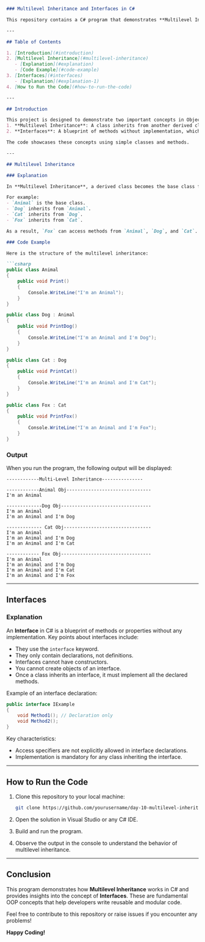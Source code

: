 ```markdown
### Multilevel Inheritance and Interfaces in C#

This repository contains a C# program that demonstrates **Multilevel Inheritance** and provides an explanation of **Interfaces**. Below is the documentation for the code.

---

## Table of Contents

1. [Introduction](#introduction)
2. [Multilevel Inheritance](#multilevel-inheritance)
   - [Explanation](#explanation)
   - [Code Example](#code-example)
3. [Interfaces](#interfaces)
   - [Explanation](#explanation-1)
4. [How to Run the Code](#how-to-run-the-code)

---

## Introduction

This project is designed to demonstrate two important concepts in Object-Oriented Programming (OOP):
1. **Multilevel Inheritance**: A class inherits from another derived class, forming a chain of inheritance.
2. **Interfaces**: A blueprint of methods without implementation, which must be implemented by any class inheriting it.

The code showcases these concepts using simple classes and methods.

---

## Multilevel Inheritance

### Explanation

In **Multilevel Inheritance**, a derived class becomes the base class for another class, creating a chain of inheritance. The last class in the chain can access properties and methods from all its parent/base classes up the hierarchy.

For example:
- `Animal` is the base class.
- `Dog` inherits from `Animal`.
- `Cat` inherits from `Dog`.
- `Fox` inherits from `Cat`.

As a result, `Fox` can access methods from `Animal`, `Dog`, and `Cat`.

### Code Example

Here is the structure of the multilevel inheritance:

```csharp
public class Animal
{
    public void Print()
    {
        Console.WriteLine("I'm an Animal");
    }
}

public class Dog : Animal
{
    public void PrintDog()
    {
        Console.WriteLine("I'm an Animal and I'm Dog");
    }
}

public class Cat : Dog
{
    public void PrintCat()
    {
        Console.WriteLine("I'm an Animal and I'm Cat");
    }
}

public class Fox : Cat
{
    public void PrintFox()
    {
        Console.WriteLine("I'm an Animal and I'm Fox");
    }
}
```

### Output

When you run the program, the following output will be displayed:

```
------------Multi-Level Inheritance---------------

------------Animal Obj-------------------------------
I'm an Animal

-------------Dog Obj---------------------------------
I'm an Animal
I'm an Animal and I'm Dog

------------- Cat Obj--------------------------------
I'm an Animal
I'm an Animal and I'm Dog
I'm an Animal and I'm Cat

------------ Fox Obj---------------------------------
I'm an Animal
I'm an Animal and I'm Dog
I'm an Animal and I'm Cat
I'm an Animal and I'm Fox
```

---

## Interfaces

### Explanation

An **Interface** in C# is a blueprint of methods or properties without any implementation. Key points about interfaces include:
- They use the `interface` keyword.
- They only contain declarations, not definitions.
- Interfaces cannot have constructors.
- You cannot create objects of an interface.
- Once a class inherits an interface, it must implement all the declared methods.

Example of an interface declaration:

```csharp
public interface IExample
{
    void Method1(); // Declaration only
    void Method2();
}
```

Key characteristics:
- Access specifiers are not explicitly allowed in interface declarations.
- Implementation is mandatory for any class inheriting the interface.

---

## How to Run the Code

1. Clone this repository to your local machine:
   ```bash
   git clone https://github.com/yourusername/day-10-multilevel-inheritance.git
   ```

2. Open the solution in Visual Studio or any C# IDE.

3. Build and run the program.

4. Observe the output in the console to understand the behavior of multilevel inheritance.

---

## Conclusion

This program demonstrates how **Multilevel Inheritance** works in C# and provides insights into the concept of **Interfaces**. These are fundamental OOP concepts that help developers write reusable and modular code.

Feel free to contribute to this repository or raise issues if you encounter any problems!



**Happy Coding!**
```

